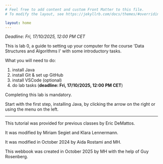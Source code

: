 ```yaml
---
# Feel free to add content and custom Front Matter to this file.
# To modify the layout, see https://jekyllrb.com/docs/themes/#overriding-theme-defaults

layout: home
---
```


*Deadline: Fri, 17/10/2025, 12:00 PM CET*

This is lab 0, a guide to setting up your computer for the course 'Data Structures and Algorithms I' with some introductory tasks.

What you will need to do:

1. install Java
2. install Git & set up GitHub
3. install VSCode (optional)
4. do lab tasks (**deadline: Fri, 17/10/2025, 12:00 PM CET**)

Completing this lab is mandatory.

Start with the first step, installing Java, by clicking the arrow on the right or using the menu on the left.

---

This tutorial was provided for previous classes by Eric DeMattos.

It was modified by Miriam Segiet and Klara Lennermann.

It was modified in October 2024 by Aida Rostami and MH.

This webbook was created in October 2025 by MH with the help of Guy Rosenberg.
